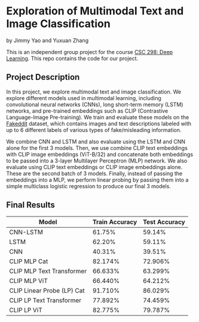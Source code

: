 # Exploration of Multimodal Text and Image Classification

by Jimmy Yao and Yuxuan Zhang


This is an independent group project for the course [CSC 298: Deep Learning](https://www.cs.rochester.edu/~cxu22/t/298F21/). This repo contains the code for our project.

## Project Description

In this project, we explore multimodal text and image classification. We explore different models used in multimodal learning, including convolutional neural networks (CNNs), long short-term memory (LSTM) networks, and pre-trained embeddings such as CLIP (Contrastive Language-Image Pre-training). We train and evaluate these models on the [Fakeddit](https://github.com/entitize/Fakeddit) dataset, which contains images and text descriptions labeled with up to 6 different labels of various types of fake/misleading information.

We combine CNN and LSTM and also evaluate using the LSTM and CNN alone for the first 3 models. Then, we use combine CLIP text embeddings with CLIP image embeddings (ViT-B/32) and concatenate both embeddings to be passed into a 3-layer Multilayer Perceptron (MLP) network. We also evaluate using CLIP text embeddings or CLIP image embeddings alone. These are the second batch of 3 models. Finally, instead of passing the embeddings into a MLP, we perform linear probing by passing them into a simple multiclass logistic regression to produce our final 3 models.

## Final Results

| Model                   | Train Accuracy | Test Accuracy |
|-------------------------|----------------|---------------|
| CNN-LSTM                | 61.75\%        | 59.14\%       |
| LSTM                    | 62.20\%        | 59.11\%       |
| CNN                     | 40.31\%        | 39.51\%       |
| CLIP MLP Cat            | 82.174\%       | 72.906\%      |
| CLIP MLP Text Transformer | 66.633\%       | 63.299\%      |
| CLIP MLP ViT            | 66.440\%       | 64.212\%      |
| CLIP Linear Probe (LP) Cat | 91.710\%       | 86.029\%      |
| CLIP LP Text Transformer  | 77.892\%       | 74.459\%      |
| CLIP LP ViT               | 82.775\%       | 79.787\%      |
